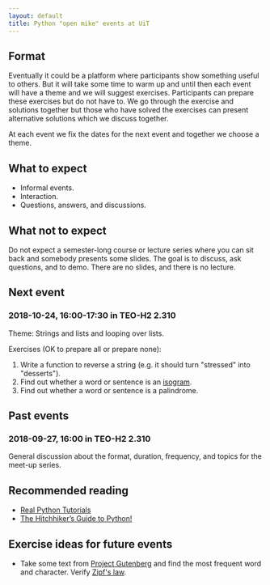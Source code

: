 ```yaml
---
layout: default
title: Python "open mike" events at UiT
---
```


## Format

Eventually it could be a platform where participants show something useful to
others. But it will take some time to warm up and until then each event will
have a theme and we will suggest exercises. Participants can prepare these
exercises but do not have to.  We go through the exercise and solutions
together but those who have solved the exercises can present alternative
solutions which we discuss together.

At each event we fix the dates for the next event and together we choose a
theme.


## What to expect

- Informal events.
- Interaction.
- Questions, answers, and discussions.


## What not to expect

Do not expect a semester-long course or lecture series
where you can sit back and somebody presents some slides. The goal is
to discuss, ask questions, and to demo. There are no slides, and there is no lecture.


## Next event

### 2018-10-24, 16:00-17:30 in TEO-H2 2.310

Theme: Strings and lists and looping over lists.

Exercises (OK to prepare all or prepare none):

1. Write a function to reverse a string (e.g. it should turn "stressed" into "desserts").
2. Find out whether a word or sentence is an [isogram](https://en.wikipedia.org/wiki/Isogram).
3. Find out whether a word or sentence is a palindrome.


## Past events

### 2018-09-27, 16:00 in TEO-H2 2.310

General discussion about the format, duration, frequency, and topics for the meet-up series.


## Recommended reading

- [Real Python Tutorials](https://realpython.com)
- [The Hitchhiker’s Guide to Python!](https://docs.python-guide.org)


## Exercise ideas for future events

- Take some text from [Project Gutenberg](http://www.gutenberg.org) and find the most
  frequent word and character. Verify [Zipf's law](https://en.wikipedia.org/wiki/Zipf%27s_law).
